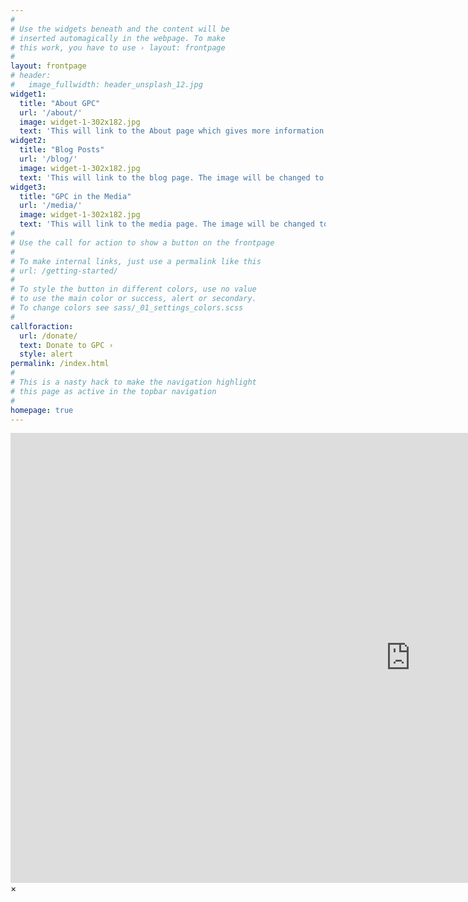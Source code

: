 ```yaml
---
#
# Use the widgets beneath and the content will be
# inserted automagically in the webpage. To make
# this work, you have to use › layout: frontpage
#
layout: frontpage
# header:
#   image_fullwidth: header_unsplash_12.jpg
widget1:
  title: "About GPC"
  url: '/about/'
  image: widget-1-302x182.jpg
  text: 'This will link to the About page which gives more information about GPC. The image will be changed to something more fitting.'
widget2:
  title: "Blog Posts"
  url: '/blog/'
  image: widget-1-302x182.jpg
  text: 'This will link to the blog page. The image will be changed to something more fitting.'
widget3:
  title: "GPC in the Media"
  url: '/media/'
  image: widget-1-302x182.jpg
  text: 'This will link to the media page. The image will be changed to something more fitting.'
#
# Use the call for action to show a button on the frontpage
#
# To make internal links, just use a permalink like this
# url: /getting-started/
#
# To style the button in different colors, use no value
# to use the main color or success, alert or secondary.
# To change colors see sass/_01_settings_colors.scss
#
callforaction:
  url: /donate/
  text: Donate to GPC ›
  style: alert
permalink: /index.html
#
# This is a nasty hack to make the navigation highlight
# this page as active in the topbar navigation
#
homepage: true
---
```


<div id="videoModal" class="reveal-modal large" data-reveal="">
  <div class="flex-video widescreen vimeo" style="display: block;">
    <iframe width="1280" height="720" src="https://www.youtube.com/embed/3b5zCFSmVvU" frameborder="0" allowfullscreen></iframe>
  </div>
  <a class="close-reveal-modal">&#215;</a>
</div>
